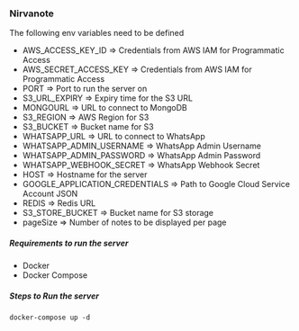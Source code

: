 ### Nirvanote 

The following env variables need to be defined
- AWS_ACCESS_KEY_ID => Credentials from AWS IAM for Programmatic Access
- AWS_SECRET_ACCESS_KEY => Credentials from AWS IAM for Programmatic Access
- PORT => Port to run the server on
- S3_URL_EXPIRY => Expiry time for the S3 URL
- MONGOURL => URL to connect to MongoDB
- S3_REGION => AWS Region for S3
- S3_BUCKET => Bucket name for S3
- WHATSAPP_URL => URL to connect to WhatsApp
- WHATSAPP_ADMIN_USERNAME => WhatsApp Admin Username
- WHATSAPP_ADMIN_PASSWORD => WhatsApp Admin Password
- WHATSAPP_WEBHOOK_SECRET => WhatsApp Webhook Secret
- HOST => Hostname for the server
- GOOGLE_APPLICATION_CREDENTIALS => Path to Google Cloud Service Account JSON
- REDIS => Redis URL
- S3_STORE_BUCKET => Bucket name for S3 storage
- pageSize => Number of notes to be displayed per page

##### Requirements to run the server

- Docker
- Docker Compose

##### Steps to Run the server

```
docker-compose up -d
```
